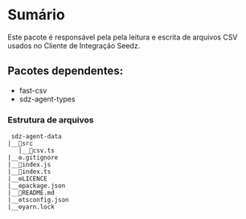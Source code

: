 # Sumário

Este pacote é responsável pela pela leitura e escrita de arquivos CSV usados no Cliente de Integração Seedz.

## Pacotes dependentes:

- fast-csv
- sdz-agent-types

### Estrutura de arquivos

```
 sdz-agent-data
|__📁src
   |__📃csv.ts
|__⚙️.gitignore
|__📃index.js
|__📃index.ts
|__⚙️LICENCE
|__⚙️package.json
|__📃README.md
|__⚙️tsconfig.json
|__⚙️yarn.lock
```
